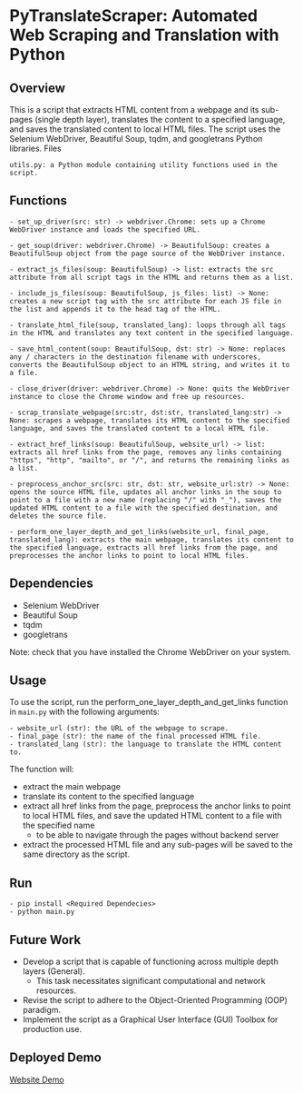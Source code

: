 # PyTranslateScraper: Automated Web Scraping and Translation with Python

## Overview

This is a script that extracts HTML content from a webpage and its sub-pages (single depth layer), translates the content to a specified language, and saves the translated content to local HTML files. The script uses the Selenium WebDriver, Beautiful Soup, tqdm, and googletrans Python libraries.
Files

    utils.py: a Python module containing utility functions used in the script.

## Functions

    - set_up_driver(src: str) -> webdriver.Chrome: sets up a Chrome WebDriver instance and loads the specified URL.
    
    - get_soup(driver: webdriver.Chrome) -> BeautifulSoup: creates a BeautifulSoup object from the page source of the WebDriver instance.
    
    - extract_js_files(soup: BeautifulSoup) -> list: extracts the src attribute from all script tags in the HTML and returns them as a list.
    
    - include_js_files(soup: BeautifulSoup, js_files: list) -> None: creates a new script tag with the src attribute for each JS file in the list and appends it to the head tag of the HTML.
    
    - translate_html_file(soup, translated_lang): loops through all tags in the HTML and translates any text content in the specified language.
    
    - save_html_content(soup: BeautifulSoup, dst: str) -> None: replaces any / characters in the destination filename with underscores, converts the BeautifulSoup object to an HTML string, and writes it to a file.
    
    - close_driver(driver: webdriver.Chrome) -> None: quits the WebDriver instance to close the Chrome window and free up resources.
    
    - scrap_translate_webpage(src:str, dst:str, translated_lang:str) -> None: scrapes a webpage, translates its HTML content to the specified language, and saves the translated content to a local HTML file.
    
    - extract_href_links(soup: BeautifulSoup, website_url) -> list: extracts all href links from the page, removes any links containing "https", "http", "mailto", or "/", and returns the remaining links as a list.
    
    - preprocess_anchor_src(src: str, dst: str, website_url:str) -> None: opens the source HTML file, updates all anchor links in the soup to point to a file with a new name (replacing "/" with "_"), saves the updated HTML content to a file with the specified destination, and deletes the source file.
    
    - perform_one_layer_depth_and_get_links(website_url, final_page, translated_lang): extracts the main webpage, translates its content to the specified language, extracts all href links from the page, and preprocesses the anchor links to point to local HTML files.

## Dependencies
- Selenium WebDriver
- Beautiful Soup
- tqdm
- googletrans

Note: check that you have installed the Chrome WebDriver on your system.

## Usage

To use the script, run the perform_one_layer_depth_and_get_links function in `main.py` with the following arguments:

    - website_url (str): the URL of the webpage to scrape.
    - final_page (str): the name of the final processed HTML file.
    - translated_lang (str): the language to translate the HTML content to.

The function will: 
- extract the main webpage
- translate its content to the specified language
- extract all href links from the page, preprocess the anchor links to point to local HTML files, and save the updated HTML content to a file with the specified name 
  - to be able to navigate through the pages without backend server
- extract the processed HTML file and any sub-pages will be saved to the same directory as the script.

## Run
    - pip install <Required Dependecies>
    - python main.py


## Future Work
- Develop a script that is capable of functioning across multiple depth layers (General).
    - This task necessitates significant computational and network resources.
- Revise the script to adhere to the Object-Oriented Programming (OOP) paradigm.
- Implement the script as a Graphical User Interface (GUI) Toolbox for production use.


## Deployed Demo
[Website Demo]()
